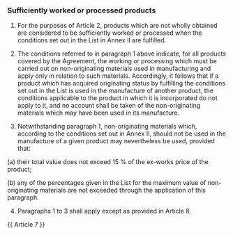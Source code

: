 ### Sufficiently worked or processed products

1. For the purposes of Article 2, products which are not wholly obtained are considered to be sufficiently worked or processed when the conditions set out in the List in Annex II are fulfilled.

2. The conditions referred to in paragraph 1 above indicate, for all products covered by the Agreement, the working or processing which must be carried out on non-originating materials used in manufacturing and apply only in relation to such materials. Accordingly, it follows that if a product which has acquired originating status by fulfilling the conditions set out in the List is used in the manufacture of another product, the conditions applicable to the product in which it is incorporated do not apply to it, and no account shall be taken of the non-originating materials which may have been used in its manufacture.

3. Notwithstanding paragraph 1, non-originating materials which, according to the conditions set out in Annex II, should not be used in the manufacture of a given product may nevertheless be used, provided that:

(a) their total value does not exceed 15 % of the ex-works price of the product;

(b) any of the percentages given in the List for the maximum value of non-originating materials are not exceeded through the application of this paragraph.

4. Paragraphs 1 to 3 shall apply except as provided in Article 8.

{{ Article 7 }}